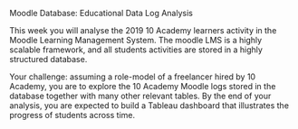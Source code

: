 Moodle Database: Educational Data Log Analysis


This week you will analyse the 2019 10 Academy learners activity in the Moodle Learning Management System. The moodle LMS is a highly scalable framework, and all students activities are stored in a highly structured database.


Your challenge: assuming a role-model of a freelancer hired by 10 Academy, you are to explore the 10 Academy Moodle logs stored in the database together with many other relevant tables. By the end of your analysis, you are expected to build a Tableau dashboard that illustrates the progress of students across time.
